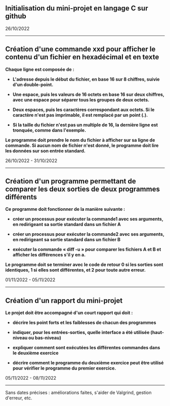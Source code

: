 ## Initialisation du mini-projet en langage C sur github

26/10/2022

---

## Création d'une commande xxd pour afficher le contenu d'un fichier en hexadécimal et en texte

**Chaque ligne est composée de :**

- **L'adresse depuis le début du fichier, en base 16 sur 8 chiffres, suivie d'un double-point.**

- **Une espace, puis les valeurs de 16 octets en base 16 sur deux chiffres, avec une espace pour séparer tous les groupes de deux octets.**

- **Deux espaces, puis les caractères correspondant aux octets. Si le caractère n'est pas imprimable, il est remplacé par un point (.).**

- **Si la taille du fichier n'est pas un multiple de 16, la dernière ligne est tronquée, comme dans l'exemple.**

**Le programme doit prendre le nom du fichier à afficher sur sa ligne de commande. Si aucun nom de fichier n'est donné, le programme doit lire les données sur son entrée standard.**

26/10/2022 - 31/10/2022

---

## Création d'un programme permettant de comparer les deux sorties de deux programmes différents

**Ce programme doit fonctionner de la manière suivante :**

- **créer un processus pour exécuter la commande1 avec ses arguments, en redirigeant sa sortie standard dans un fichier A**

- **créer un processus pour exécuter la commande2 avec ses arguments, en redirigeant sa sortie standard dans un fichier B**

- **exécuter la commande « diff -u » pour comparer les fichiers A et B et afficher les différences s'il y en a.**

**Le programme doit se terminer avec le code de retour 0 si les sorties sont identiques, 1 si elles sont différentes, et 2 pour toute autre erreur.**

01/11/2022 - 05/11/2022

---

## Création d'un rapport du mini-projet

**Le projet doit être accompagné d'un court rapport qui doit :**

- **décrire les point forts et les faiblesses de chacun des programmes**

- **indiquer, pour les entrées-sorties, quelle interface a été utilisée (haut-niveau ou bas-niveau)**

- **expliquer comment sont exécutées les différentes commandes dans le deuxième exercice**

- **décrire comment le programme du deuxième exercice peut être utilisé pour vérifier le programme du premier exercice.**

05/11/2022 - 08/11/2022

---

Sans dates précises : améliorations faites, s'aider de Valgrind, gestion d'erreur, etc.
